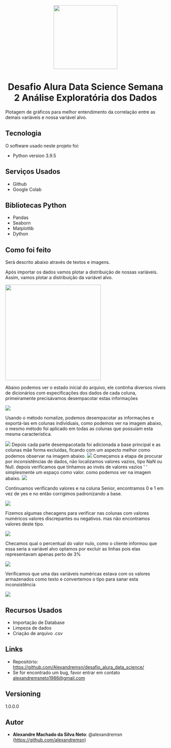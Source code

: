 <div align="center">
<img src="images/pngwing.com.png" width=200>

# Desafio Alura Data Science Semana 2 Análise Exploratória dos Dados
<div align="left">
Plotagem de gráficos para melhor entendimento da correlação entre as demais variáveis e nossa variável alvo.
 
## Tecnologia

O software  usado neste projeto foi:

* Python version  3.9.5

## Serviços Usados

* Github
* Google Colab

## Bibliotecas Python

* Pandas
* Seaborn
* Matplotlib
* Dython

## Como foi feito

Será descrito abaixo através de textos e imagens.

Após importar os dados vamos plotar a distribuição de nossas variáveis. Assim, vamos plotar a distribuição da variável alvo.


<img src="images/img_001.png" width=300>

Abaixo podemos ver o estado inicial do arquivo, ele continha diversos níveis de dicionários com especificações dos dados de cada coluna, primeiramente precisávamos desempacotar estas informações

<img src="images/comparativo maior 65.png">

Usando o método nomalize, podemos desempacotar as informações e exportá-las em colunas individuais, como podemos ver na imagem abaixo, o mesmo método foi aplicado em todas as colunas que possuíam esta mesma característica.

<img src="images/comparativo meses contrato.png">
Depois cada parte desempacotada foi adicionada a base principal e as colunas mãe forma excluídas, ficando com um aspecto melhor como podemos observar na imagem abaixo.

<img src="images/comparativo gasto mensal.png">
Começamos a etapa de procurar por inconsistências de dados, não localizamos valores vazios, tipo NaN ou Null.
depois verificamos que tínhamos ao invés de valores vazios ' ' simplesmente um espaço como valor. como podemos ver na imagem abaixo.

<img src="images/heat_map.png">
 
 Continuamos verificando valores e na coluna Senior, encontramos 0 e 1 em vez de yes e no então corrigimos padronizando a base.

<img src="images/churn_yes.png">

 Fizemos algumas checagens para verificar nas colunas com valores numéricos valores discrepantes ou negativos.
 mas não encontramos valores deste tipo.

<img src="images/churn_no.png">

Checamos qual o percentual do valor nulo, como o cliente informou que essa seria a variável alvo optamos por excluir as linhas pois elas representavam apenas perto de 3%

<img src="images/comparativo tipo contrato.png">

Verificamos que uma das variáveis numéricas estava com os valores armazenados como texto e convertemos o tipo para sanar esta inconsistência

<img src="comparativo internet.png">




## Recursos Usados

  - Importação de Database
  - Limpeza de dados
  - Criação de arquivo .csv
  

## Links

  - Repositório: https://github.com/Alexandremsn/desafio_alura_data_science/
  - Se for encontrado um bug, favor entrar em contato alexandremsneto1986@gmail.com


## Versioning

1.0.0.0


## Autor

* **Alexandre Machado da Silva Neto**: @alexandremsn (https://github.com/alexandremsn)
